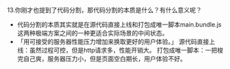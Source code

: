 13.你刚才也提到了代码分割，那代码分割的本质是什么？有什么意义呢？
- 代码分割的本质其实就是在源代码直接上线和打包成唯一脚本main.bundle.js这两种极端方案之间的一种更适合实际场景的中间状态。
- 「用可接受的服务器性能压力增加来换取更好的用户体验。」
源代码直接上线：虽然过程可控，但是http请求多，性能开销大。
打包成唯一脚本：一把梭完自己爽，服务器压力小，但是页面空白期长，用户体验不好。


